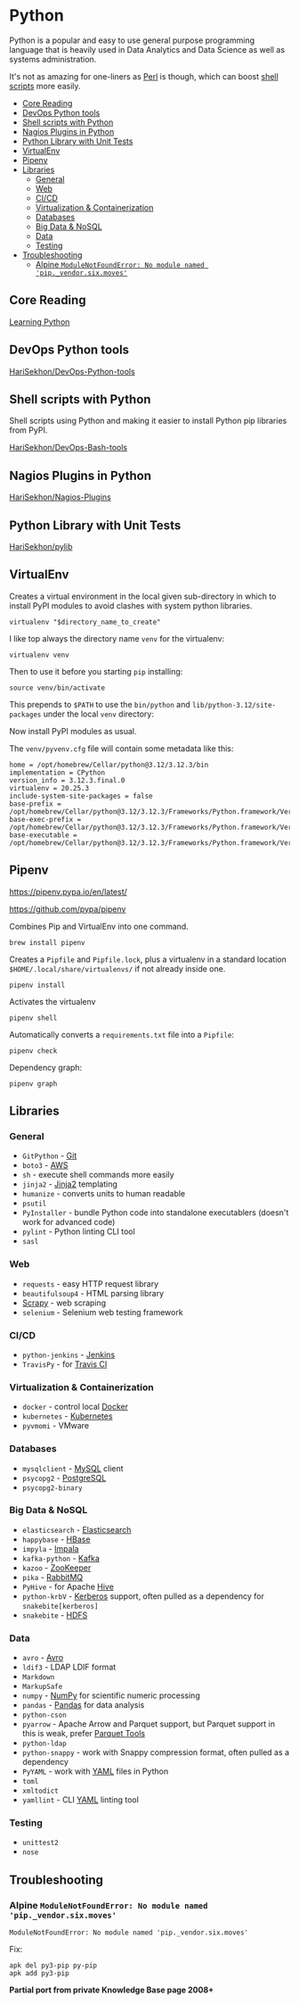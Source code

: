 # Python

Python is a popular and easy to use general purpose programming language that is heavily used in Data Analytics and
Data Science as well as systems administration.

It's not as amazing for one-liners as [Perl](perl.md) is though, which can boost [shell scripts](shell.md) more easily.

<!-- INDEX_START -->

- [Core Reading](#core-reading)
- [DevOps Python  tools](#devops-python--tools)
- [Shell scripts with Python](#shell-scripts-with-python)
- [Nagios Plugins in Python](#nagios-plugins-in-python)
- [Python Library with Unit Tests](#python-library-with-unit-tests)
- [VirtualEnv](#virtualenv)
- [Pipenv](#pipenv)
- [Libraries](#libraries)
  - [General](#general)
  - [Web](#web)
  - [CI/CD](#cicd)
  - [Virtualization & Containerization](#virtualization--containerization)
  - [Databases](#databases)
  - [Big Data & NoSQL](#big-data--nosql)
  - [Data](#data)
  - [Testing](#testing)
- [Troubleshooting](#troubleshooting)
  - [Alpine `ModuleNotFoundError: No module named 'pip._vendor.six.moves'`](#alpine-modulenotfounderror-no-module-named-pip_vendorsixmoves)

<!-- INDEX_END -->

## Core Reading

[Learning Python](https://www.amazon.com/Learning-Python-5th-Mark-Lutz/dp/1449355730/)

## DevOps Python  tools

[HariSekhon/DevOps-Python-tools](https://github.com/HariSekhon/DevOps-Python-tools)

## Shell scripts with Python

Shell scripts using Python and making it easier to install Python pip libraries from PyPI.

[HariSekhon/DevOps-Bash-tools](https://github.com/HariSekhon/DevOps-Bash-tools)

## Nagios Plugins in Python

[HariSekhon/Nagios-Plugins](https://github.com/HariSekhon/Nagios-Plugins)

## Python Library with Unit Tests

[HariSekhon/pylib](https://github.com/HariSekhon/pylib)

## VirtualEnv

Creates a virtual environment in the local given sub-directory in which to install PyPI modules to avoid clashes with system python libraries.

```shell
virtualenv "$directory_name_to_create"
```

I like top always the directory name `venv` for the virtualenv:

```shell
virtualenv venv
```

Then to use it before you starting `pip` installing:

```shell
source venv/bin/activate
```

This prepends to `$PATH` to use the `bin/python` and `lib/python-3.12/site-packages` under the local `venv` directory:

Now install PyPI modules as usual.

The `venv/pyvenv.cfg` file will contain some metadata like this:

```properties
home = /opt/homebrew/Cellar/python@3.12/3.12.3/bin
implementation = CPython
version_info = 3.12.3.final.0
virtualenv = 20.25.3
include-system-site-packages = false
base-prefix = /opt/homebrew/Cellar/python@3.12/3.12.3/Frameworks/Python.framework/Versions/3.12
base-exec-prefix = /opt/homebrew/Cellar/python@3.12/3.12.3/Frameworks/Python.framework/Versions/3.12
base-executable = /opt/homebrew/Cellar/python@3.12/3.12.3/Frameworks/Python.framework/Versions/3.12/bin/python3.12
```

## Pipenv

<https://pipenv.pypa.io/en/latest/>

<https://github.com/pypa/pipenv>

Combines Pip and VirtualEnv into one command.

```shell
brew install pipenv
```

Creates a `Pipfile` and `Pipfile.lock`,
plus a virtualenv in a standard location `$HOME/.local/share/virtualenvs/` if not already inside one.

```shell
pipenv install
```

Activates the virtualenv

```shell
pipenv shell
```

Automatically converts a `requirements.txt` file into a `Pipfile`:

```shell
pipenv check
```

Dependency graph:

```shell
pipenv graph
```

## Libraries

### General

- `GitPython` - [Git](git.md)
- `boto3` - [AWS](aws.md)
- `sh` - execute shell commands more easily
- `jinja2` - [Jinja2](https://jinja.palletsprojects.com) templating
- `humanize` - converts units to human readable
- `psutil`
- `PyInstaller` - bundle Python code into standalone executablers (doesn't work for advanced code)
- `pylint` - Python linting CLI tool
- `sasl`

### Web

- `requests` - easy HTTP request library
- `beautifulsoup4` - HTML parsing library
- [Scrapy](https://scrapy.org/) - web scraping
- `selenium` - Selenium web testing framework

### CI/CD

- `python-jenkins` - [Jenkins](jenkins.md)
- `TravisPy` - for [Travis CI](travis.md)

### Virtualization & Containerization

- `docker` - control local [Docker](docker.md)
- `kubernetes` - [Kubernetes](kubernetes.md)
- `pyvmomi` - VMware

### Databases

- `mysqlclient` - [MySQL](mysql.md) client
- `psycopg2` - [PostgreSQL](postgres.md)
- `psycopg2-binary`

### Big Data & NoSQL

- `elasticsearch` - [Elasticsearch](elasticsearch.md)
- `happybase` - [HBase](hbase.md)
- `impyla` - [Impala](impala.md)
- `kafka-python` - [Kafka](kafka.md)
- `kazoo` - [ZooKeeper](zookeeper.md)
- `pika` - [RabbitMQ](rabbitmq.md)
- `PyHive` - for Apache [Hive](hive.md)
- `python-krbV` - [Kerberos](kerberos.md) support, often pulled as a dependency for `snakebite[kerberos]`
- `snakebite` - [HDFS](hdfs.md)

### Data

- `avro` - [Avro](avro.md)
- `ldif3` - LDAP LDIF format
- `Markdown`
- `MarkupSafe`
- `numpy` - [NumPy](https://numpy.org/) for scientific numeric processing
- `pandas` - [Pandas](https://pandas.pydata.org/) for data analysis
- `python-cson`
- `pyarrow` - Apache Arrow and Parquet support, but Parquet support in this is weak, prefer
              [Parquet Tools](parquet.md#parquet-tools)
- `python-ldap`
- `python-snappy` - work with Snappy compression format, often pulled as a dependency
- `PyYAML` - work with [YAML](yaml.md) files in Python
- `toml`
- `xmltodict`
- `yamllint` - CLI [YAML](yaml.md) linting tool

### Testing

- `unittest2`
- `nose`

## Troubleshooting

### Alpine `ModuleNotFoundError: No module named 'pip._vendor.six.moves'`

```shell
ModuleNotFoundError: No module named 'pip._vendor.six.moves'
```

Fix:

```shell
apk del py3-pip py-pip
apk add py3-pip
```

**Partial port from private Knowledge Base page 2008+**
